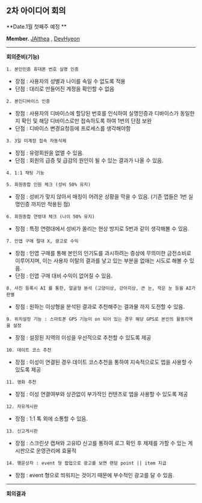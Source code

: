 ## 2차 아이디어 회의
**Date.1월 첫째주 예정 ** 

**Member.** [JAlthea](https://github.com/JAlthea) , [DevHyeon](https://github.com/DevHyeon0312)

---
**회의준비(기능)**

``` 1. 본인인증 휴대폰 번호 실명 인증 ```
* 장점 : 사용자의 성별과 나이를 속일 수 없도록 적용
* 단점 : 대리로 만들어진 계정을 확인할 수 없음

``` 2. 본인디바이스 인증 ```
* 장점 : 사용자의 디바이스에 할당된 번호를 인식하여 실명인증과 디바이스가 동일한지 확인 및 해당 디바이스로만 접속하도록 하여 1번의 단점 보완
* 단점 : 디바이스 변경요청등에 프로세스를 생각해야함

``` 3. 3일 미계정 접속 자동삭제 ```
* 장점 : 유령회원을 없앨 수 있음.
* 단점 : 회원의 급증 및 급감의 원인이 될 수 있는 결과가 나올 수 있음.

``` 4. 1:1 채팅 기능 ```

``` 5. 회원종합 인원 체크 (성비 50% 유지) ```
* 장점 : 성비가 맞지 않아서 매칭이 어려운 상황을 막을 수 있음. (기존 앱들은 1번 실명인증 까지만 적용된 점)

``` 6. 회원종합 연령대 체크 (나이 50% 유지) ```
* 장점 : 특정 연령대에서 성비가 쏠리는 현상 방지로 5번과 같이 생각해볼 수 있음.

``` 7. 인앱 구매 절대 X, 광고로 수익 ```
* 장점 : 인앱 구매를 통해 본인의 인기도를 과시하려는 증상에 무의미한 금전소비로 이루어지며, 이는 사용자 이탈의 결과를 낳고 있는 부분을 없애는 시도로 해볼 수 있음.
* 단점 : 인앱 구매 대비 수익이 없어질 수 있음.

``` 8. 사진 등록시 AI 를 통한, 얼굴형 분석 (고양이상, 강아지상, 큰 눈, 작은 눈 등을 AI가 판별 ```
* 장점 : 원하는 이상형을 분석된 결과로 추천해주는 결과물 까지 도전할 수 있음.

``` 9. 위치설정 기능 : 스마트폰 GPS 기능이 on 되어 있는 경우 해당 GPS로 본인의 활동지역을 설정  ```
* 장점 : 설정된 지역의 이성을 우선적으로 추천할 수 있도록 제공

``` 10. 데이트 코스 추천 ```
* 장점 : 이성이 연결된 경우 데이트 코스추천을 통하여 지속적으로도 앱을 사용할 수 있도록 제공

``` 11. 영화 추천 ```
* 장점 : 이성 연결여부와 상관없이 부가적인 컨텐츠로 앱을 사용할 수 있도록 제공

``` 12. 자유게시판 ```
* 장점 : 1:1 톡 외에 소통할 수 있음.

``` 13. 신고게시판 ```
* 장점 : 스크린샷 캡쳐와 고유ID 신고를 통하여 로그 확인 후 제제를 가할 수 있는 게시판으로 운영관리에 효율적

``` 14. 행운상자 : event 형 팝업으로 광고를 보면 랜덤 point || item 지급  ```
* 장점 : event 형으로 띄워지는 것이기 때문에 부수적인 광고를 달 수 있음.

---

**회의결과**
